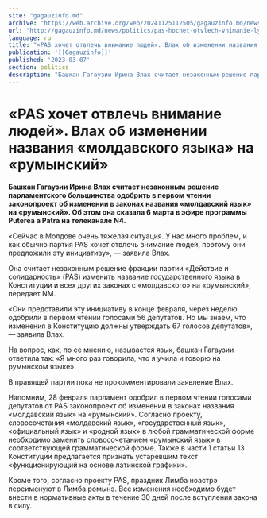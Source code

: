 ```yaml
---
site: "gagauzinfo.md"
archive: "https://web.archive.org/web/20241125112505/gagauzinfo.md/news/politics/pas-hochet-otvlech-vnimanie-lyudei-vlah-ob-izmenenii-nazvaniya-moldavskogo-yazika-na-ruminskii"
url: "http://gagauzinfo.md/news/politics/pas-hochet-otvlech-vnimanie-lyudei-vlah-ob-izmenenii-nazvaniya-moldavskogo-yazika-na-ruminskii"
language: ru
title: "«PAS хочет отвлечь внимание людей». Влах об изменении названия «молдавского языка» на «румынский»"
publication: '[[Gagauzinfo]]'
published: '2023-03-07'
section: politics
description: "Башкан Гагаузии Ирина Влах считает незаконным решение парламентского большинства одобрить в первом чтении законопроект об изменении в законах названия «молдавский язык» на «румынский». Об этом она сказала 6 марта в эфире программы Puterea a Patra на телеканале N4."
---
```


# «PAS хочет отвлечь внимание людей». Влах об изменении названия «молдавского языка» на «румынский»

**Башкан Гагаузии Ирина Влах считает незаконным решение парламентского большинства одобрить в первом чтении законопроект об изменении в законах названия «молдавский язык» на «румынский». Об этом она сказала 6 марта в эфире программы Puterea a Patra на телеканале N4.**

«Сейчас в Молдове очень тяжелая ситуация. У нас много проблем, и как обычно партия PAS хочет отвлечь внимание людей, поэтому они предложили эту инициативу», — заявила Влах.

Она считает незаконным решение фракции партии «Действие и солидарность» (PAS) изменить название государственного языка в Конституции и всех других законах с «молдавского» на «румынский», передает NM.

«Они представили эту инициативу в конце февраля, через неделю одобрили в первом чтении голосами 56 депутатов. Но мы знаем, что изменения в Конституцию должны утверждать 67 голосов депутатов», — заявила Влах.

На вопрос, как, по ее мнению, называется язык, башкан Гагаузии ответила так: «Я много раз говорила, что я учила и говорю на румынском языке».

В правящей партии пока не прокомментировали заявление Влах.

Напомним, 28 февраля парламент одобрил в первом чтении голосами депутатов от PAS законопроект об изменении в законах названия «молдавский язык» на «румынский». Согласно проекту, словосочетания «молдавский язык», «государственный язык», «официальный язык» и «родной язык» в любой грамматической форме необходимо заменить словосочетанием «румынский язык» в соответствующей грамматической форме. Также в части 1 статьи 13 Конституции предлагается признать устаревшим текст «функционирующий на основе латинской графики».

Кроме того, согласно проекту PAS, праздник Лимба ноастрэ переименуют в Лимба ромынэ. Все изменения необходимо будет внести в нормативные акты в течение 30 дней после вступления закона в силу.